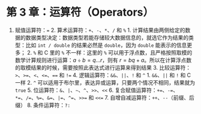 # 第 3 章：运算符（Operators）

   1. 赋值运算符：`=`
      2. 算术运算符：`+`、`-`、`*`、`/` 和 `%`
                  1. 计算结果由两侧给定的数据的数据类型决定：数据类型若能存储较大数据信息的，就选它作为结果的类型：比如 `int / double` 的结果必然是 `double`，因为 `double` 能表示的信息更多；
               2. `%` 和 C 里的 `%` 不一样：这里的 `%` 可以用于浮点数，且严格按照取模的数学计算规则进行运算：$a \div b = q ...r$，则有 $r = bq + a$。所以在计算浮点数的取模结果的时候，需要按照此表达式进行运算来得到结果
      3. 比较运算符：`>`、`>=`、`<`、`<=`、`==` 和 `!=`
      4. 逻辑运算符：`&&`、`||`、`!` 和 `^`
               1. `&&`、`||` 和 `!` 和 C 一样
               2. `^` 可以适用于布尔里，表达异或运算，只要两个情况不相同，结果就为 `true`
      5. 位运算符：`&`、`|`、`~`、`^`、`>>`、`<<`
      6. 复合赋值运算符：`+=`、`-=`、`*=`、`/=`、`%=`、`&=`、`|=`、`^=`、`>>=` 和 `<<=`
      7. 自增自减运算符：`++`、`--`（前缀、后缀）
      8. 条件运算符：`?:`

